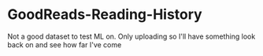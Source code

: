 # GoodReads-Reading-History
 
Not a good dataset to test ML on. Only uploading so I'll have something look back on and see how far I've come
